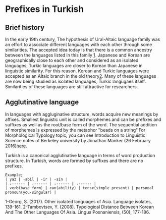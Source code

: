 # Prefixes in Turkish 

## Brief history 

In the early 19th century, The hypothesis of Ural-Altaic language family was an effort to associate different languages with each other through some similarities. The accepted idea today is that there is a common ancestry between the languages listed in this family [1](https://d1wqtxts1xzle7.cloudfront.net/55362376/Chapter_6.pdf?1514038090=&response-content-disposition=inline%3B+filename%3DOther_isolated_languages_of_Asia_pdf.pdf&Expires=1634301141&Signature=RoWCsdNqwaouaeI8tT3tQ6Hk-DPc4f-CuKr8kNnWR8rV6wLXypYvCm9~3-M54SLq9vCILlRbLghwDv~7R3Hisg8lTzXo4lXfp0dix0Xa6O1nYIupg02gCfrdBWqxVpUUb8kShg~IQ8JX6cl1EXj6PrnqRHM10Aud~2NZ~0nLVV0FW~eLJL7dMyTlb~iueIanQbGLJeWEajAfFQZQxaWUmoHiyyT8BvWDFCAjA84qqcpDrsk85zEee7hPXacrGErUqIxlZPyiIGXWt8qKThOgZ6M16JkeRofW8wsleoph7kCPSoC5DGAv2mHy8AxBDVR5cSkvb53DYHJKiXqnHQaE2w__&Key-Pair-Id=APKAJLOHF5GGSLRBV4ZA). Japanese and Korean are geographically close to each other and considered as an isolated languages, Turkic languages are closer to Korean than Japanese in linguistic similarity. For this reason, Korean and Turkic languages were accepted as an Altaic branch in the old theory[2](https://www.infona.pl/resource/bwmeta1.element.desklight-6175f46c-c8ca-4461-9055-f3c3a87e3b99). Many of these languages are now being studied as isolated languages, Turkic langugaes itself. Similarities of these languages are still attractive for researchers.

## Agglutinative language

In languages with aggluginative structure, words acquire new meanings by affixes. Smallest linguistic unit is called morphemes and can be prefixes and suffixes as well as the root/base form of the word. The sequential addition of morphemes is expressed by the metaphor "beads on a string".For Morphological Typology topic, you can see Introduction to Linguistic Science notes of Berkeley university by Jonathan Manker (26 February 2016)[here](http://linguistics.berkeley.edu/~jtmanker/Morphological%20Typology%20-%20Spring%202016%20-%20Ling%20100%20Guest%20Lecture.pdf). 

Turkish is a canonical agglutinative language in terms of word production structure. In Turkish, words are formed by suffixes and there are no prefixes.

```
Example;
| yaz | -abil | -ir | -sin |
| :------ | :------ | :------ | :------ |
| verb(base form) | can(ability) | tense(simple present) | personal pronoun(you-singular) |
```






1-Georg, S. (2017). Other isolated languages of Asia. Language isolates, 139-161.
2-Tambovtsev, Y. (2008). Typological Distance Between Korean And The Other Languages Of Asia. Lingua Posnaniensis, (50), 177-186.
